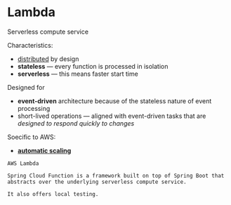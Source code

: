 # Lambda

Serverless compute service

Characteristics:
* [distributed](../distributed.md) by design
* **stateless** — every function is processed in isolation
* **serverless** — this means faster start time

Designed for
* **event-driven** architecture because of the stateless nature of event processing
* short-lived operations — aligned with event-driven tasks that are _designed to respond quickly to changes_

Soecific to AWS:
* [**automatic scaling**](../auto-scaling.md)

~~~admonish example
AWS Lambda
~~~

~~~admonish example
Spring Cloud Function is a framework built on top of Spring Boot that abstracts over the underlying serverless compute service.

It also offers local testing.
~~~
